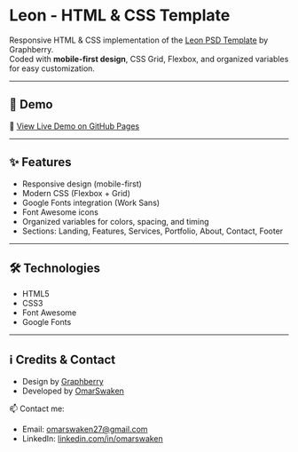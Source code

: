 # Leon - HTML & CSS Template

Responsive HTML & CSS implementation of the [Leon PSD Template](https://www.graphberry.com/item/leon-psd-agency-template) by Graphberry.  
Coded with **mobile-first design**, CSS Grid, Flexbox, and organized variables for easy customization.

---

## 📸 Demo
🔗 [View Live Demo on GitHub Pages](https://omarswaken.github.io/HTML-And-CSS-Template-1/)

---

## ✨ Features
- Responsive design (mobile-first)
- Modern CSS (Flexbox + Grid)
- Google Fonts integration (Work Sans)
- Font Awesome icons
- Organized variables for colors, spacing, and timing
- Sections: Landing, Features, Services, Portfolio, About, Contact, Footer

---

## 🛠️ Technologies
- HTML5
- CSS3
- Font Awesome
- Google Fonts

---

## ℹ️ Credits & Contact
- Design by [Graphberry](https://www.graphberry.com)  
- Developed by [OmarSwaken](https://github.com/OmarSwaken)  

📫 Contact me:  
- Email: omarswaken27@gmail.com  
- LinkedIn: [linkedin.com/in/omarswaken](https://linkedin.com/in/omarswaken)
